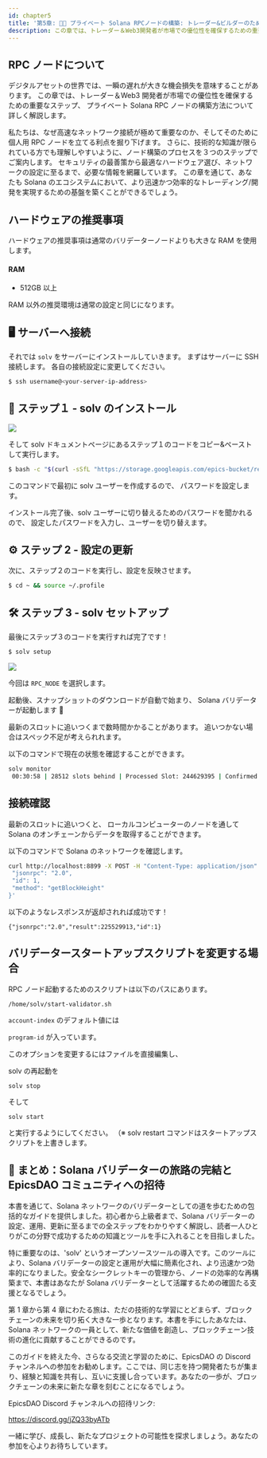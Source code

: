 ```yaml
---
id: chapter5
title: '第5章: 🚀✨ プライベート Solana RPCノードの構築: トレーダー&ビルダーのための高速ネットワーク獲得ガイド'
description: この章では、トレーダー＆Web3開発者が市場での優位性を確保するための重要なステップ、プライベート Solana RPCノードの構築方法について詳しく解説します。
---
```


## RPC ノードについて

デジタルアセットの世界では、一瞬の遅れが大きな機会損失を意味することがあります。
この章では、トレーダー＆Web3 開発者が市場での優位性を確保するための重要なステップ、
プライベート Solana RPC ノードの構築方法について詳しく解説します。

私たちは、なぜ高速なネットワーク接続が極めて重要なのか、そしてそのために個人用 RPC ノードを立てる利点を掘り下げます。
さらに、技術的な知識が限られている方でも理解しやすいように、ノード構築のプロセスを３つのステップでご案内します。
セキュリティの最善策から最適なハードウェア選び、ネットワークの設定に至るまで、必要な情報を網羅しています。
この章を通じて、あなたも Solana のエコシステムにおいて、より迅速かつ効率的なトレーディング/開発を実現するための基盤を築くことができるでしょう。

## ハードウェアの推奨事項

ハードウェアの推奨事項は通常のバリデーターノードよりも大きな RAM を使用します。

#### RAM

- 512GB 以上

RAM 以外の推奨環境は通常の設定と同じになります。

## 🖥️ サーバーへ接続

それでは `solv` をサーバーにインストールしていきます。
まずはサーバーに SSH 接続します。
各自の接続設定に変更してください。

```bash
$ ssh username@<your-server-ip-address>
```

## 🚀 ステップ１ - solv のインストール

![](/doc/solvJA.jpg)

そして solv ドキュメントページにあるステップ１のコードをコピー&ペーストして実行します。

```bash
$ bash -c "$(curl -sSfL "https://storage.googleapis.com/epics-bucket/resource/solv/v4.4.12/install")"
```

このコマンドで最初に solv ユーザーを作成するので、
パスワードを設定します。

インストール完了後、solv ユーザーに切り替えるためのパスワードを聞かれるので、
設定したパスワードを入力し、ユーザーを切り替えます。

## ⚙️ ステップ 2 - 設定の更新

次に、ステップ２のコードを実行し、設定を反映させます。

```bash
$ cd ~ && source ~/.profile
```

## 🛠️ ステップ 3 - solv セットアップ

最後にステップ３のコードを実行すれば完了です！

```bash
$ solv setup
```

![](https://storage.googleapis.com/zenn-user-upload/949db29fc401-20240131.png)

今回は `RPC_NODE` を選択します。

起動後、スナップショットのダウンロードが自動で始まり、
Solana バリデーターが起動します 🎊

最新のスロットに追いつくまで数時間かかることがあります。
追いつかない場合はスペック不足が考えられれます。

以下のコマンドで現在の状態を確認することができます。

```bash
solv monitor
 00:30:58 | 28512 slots behind | Processed Slot: 244629395 | Confirmed Slot: 244629395 | Finalized
```

## 接続確認

最新のスロットに追いつくと、
ローカルコンピューターのノードを通して Solana のオンチェーンからデータを取得することができます。

以下のコマンドで Solana のネットワークを確認します。

```bash
curl http://localhost:8899 -X POST -H "Content-Type: application/json" -d '{
 "jsonrpc": "2.0",
 "id": 1,
 "method": "getBlockHeight"
}'
```

以下のようなレスポンスが返却されれば成功です！

```
{"jsonrpc":"2.0","result":225529913,"id":1}
```

## バリデータースタートアップスクリプトを変更する場合

RPC ノード起動するためのスクリプトは以下のパスにあります。

`/home/solv/start-validator.sh`

`account-index` のデフォルト値には

`program-id` が入っています。

このオプションを変更するにはファイルを直接編集し、

solv の再起動を

`solv stop`

そして

`solv start`

と実行するようにしてください。
（※ solv restart コマンドはスタートアップスクリプトを上書きします。

## 🎉 まとめ：Solana バリデーターの旅路の完結と EpicsDAO コミュニティへの招待

本書を通じて、Solana ネットワークのバリデーターとしての道を歩むための包括的なガイドを提供しました。初心者から上級者まで、Solana バリデーターの設定、運用、更新に至るまでの全ステップをわかりやすく解説し、読者一人ひとりがこの分野で成功するための知識とツールを手に入れることを目指しました。

特に重要なのは、'solv' というオープンソースツールの導入です。このツールにより、Solana バリデーターの設定と運用が大幅に簡素化され、より迅速かつ効率的になりました。安全なシークレットキーの管理から、ノードの効率的な再構築まで、本書はあなたが Solana バリデーターとして活躍するための確固たる支援となるでしょう。

第 1 章から第 4 章にわたる旅は、ただの技術的な学習にとどまらず、ブロックチェーンの未来を切り拓く大きな一歩となります。本書を手にしたあなたは、Solana ネットワークの一員として、新たな価値を創造し、ブロックチェーン技術の進化に貢献することができるのです。

このガイドを終えた今、さらなる交流と学習のために、EpicsDAO の Discord チャンネルへの参加をお勧めします。ここでは、同じ志を持つ開発者たちが集まり、経験と知識を共有し、互いに支援し合っています。あなたの一歩が、ブロックチェーンの未来に新たな章を刻むことになるでしょう。

EpicsDAO Discord チャンネルへの招待リンク:

https://discord.gg/jZQ33byATb

一緒に学び、成長し、新たなプロジェクトの可能性を探求しましょう。あなたの参加を心よりお待ちしています。

